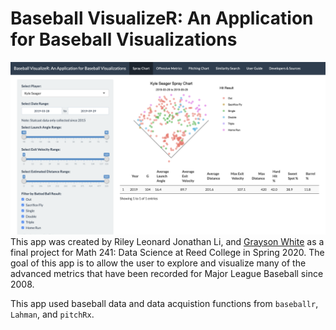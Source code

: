 # Baseball VisualizeR: An Application for Baseball Visualizations

![](app-interface.png)
This app was created by Riley Leonard Jonathan Li, and [Grayson White](https://www.github.com/graysonwhite) as a final project for Math 241: Data Science at Reed College in Spring 2020. The goal of this app is to allow the user to explore and visualize many of the advanced metrics that have been recorded for Major League Baseball since 2008.

This app used baseball data and data acquistion functions from `baseballr`, `Lahman`, and `pitchRx`. 
